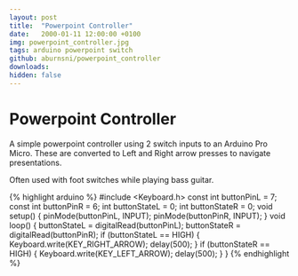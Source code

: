 ```yaml
---
layout: post
title:  "Powerpoint Controller"
date:   2000-01-11 12:00:00 +0100
img: powerpoint_controller.jpg
tags: arduino powerpoint switch
github: aburnsni/powerpoint_controller
downloads:
hidden: false
---
```

# Powerpoint Controller

A simple powerpoint controller using 2 switch inputs to an Arduino Pro Micro.  These are converted to Left and Right arrow presses to navigate presentations.

Often used with foot switches while playing bass guitar.

{% highlight arduino %}
#include <Keyboard.h>
const int buttonPinL = 7;
const int buttonPinR = 6;
int buttonStateL = 0;
int buttonStateR = 0;
void setup() {
  pinMode(buttonPinL, INPUT);
  pinMode(buttonPinR, INPUT);
}
void loop() {
  buttonStateL = digitalRead(buttonPinL);
    buttonStateR = digitalRead(buttonPinR);
  if (buttonStateL == HIGH) {
    Keyboard.write(KEY_RIGHT_ARROW);
    delay(500);
  }
    if (buttonStateR == HIGH) {
    Keyboard.write(KEY_LEFT_ARROW);
    delay(500);
  }
}
{% endhighlight %}